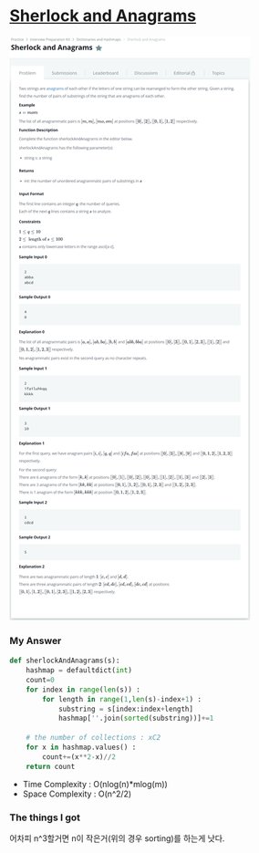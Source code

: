 # [Sherlock and Anagrams](https://www.hackerrank.com/challenges/sherlock-and-anagrams/problem?h_l=interview&playlist_slugs%5B%5D=interview-preparation-kit&playlist_slugs%5B%5D=dictionaries-hashmaps)

![image](Problem.png)



### My Answer

```python
def sherlockAndAnagrams(s):
    hashmap = defaultdict(int)
    count=0
    for index in range(len(s)) : 
        for length in range(1,len(s)-index+1) : 
            substring = s[index:index+length]
            hashmap[''.join(sorted(substring))]+=1
                
    # the number of collections : xC2
    for x in hashmap.values() : 
        count+=(x**2-x)//2
    return count
```

* Time Complexity : O(nlog(n)*mlog(m))
* Space Complexity : O(n^2/2)



### The things I got

어차피 n^3할거면 n이 작은거(위의 경우 sorting)를 하는게 낫다.  
